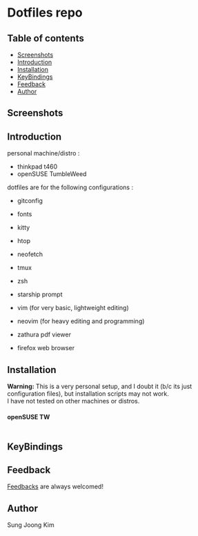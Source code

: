 # Dotfiles repo

## Table of contents
- [Screenshots](#screenshots)
- [Introduction](#introduction)
- [Installation](#installation)
- [KeyBindings](#keybindings)
- [Feedback](#feedback)
- [Author](#author)

## Screenshots 

## Introduction 
personal machine/distro : 
- thinkpad t460
- openSUSE TumbleWeed

dotfiles are for the following configurations :
- gitconfig
- fonts
- kitty 

- htop
- neofetch 

- tmux
- zsh
- starship prompt
- vim       (for very basic, lightweight editing)
- neovim    (for heavy editing and programming)

- zathura pdf viewer
- firefox web browser
 

## Installation
**Warning:**
This is a very personal setup, and I doubt it (b/c its just configuration files), but installation scripts may not work.   
I have not tested on other machines or distros.

#### openSUSE TW
```bash
```

## KeyBindings


## Feedback 
[Feedbacks](https://github.com/SungJKK/.dotfiles/issues) are always welcomed!

## Author
Sung Joong Kim

